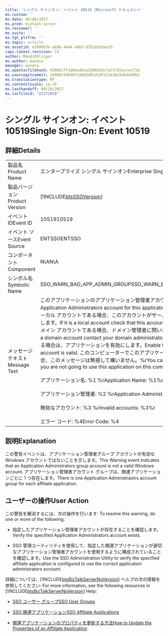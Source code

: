 ```yaml
---
title: 'シングル サインオン: イベント 10519 |Microsoft ドキュメント'
ms.custom: ''
ms.date: 06/08/2017
ms.prod: biztalk-server
ms.reviewer: ''
ms.suite: ''
ms.tgt_pltfrm: ''
ms.topic: article
ms.assetid: e709957e-a690-4a44-a863-07b2a55dae7b
caps.latest.revision: 13
author: MandiOhlinger
ms.author: mandia
manager: anneta
ms.openlocfilehash: 928892ff1d0ee461a26095ddc7a72fd3accecf10
ms.sourcegitcommit: cb908c540d8f1a692d01dc8f313e16cb4b4e696d
ms.translationtype: MT
ms.contentlocale: ja-JP
ms.lasthandoff: 09/20/2017
ms.locfileid: "22271010"
---
```

# <a name="single-sign-on-event-10519"></a><span data-ttu-id="ae370-102">シングル サインオン: イベント 10519</span><span class="sxs-lookup"><span data-stu-id="ae370-102">Single Sign-On: Event 10519</span></span>
## <a name="details"></a><span data-ttu-id="ae370-103">詳細</span><span class="sxs-lookup"><span data-stu-id="ae370-103">Details</span></span>  
  
|||  
|-|-|  
|<span data-ttu-id="ae370-104">製品名</span><span class="sxs-lookup"><span data-stu-id="ae370-104">Product Name</span></span>|<span data-ttu-id="ae370-105">エンタープライズ シングル サインオン</span><span class="sxs-lookup"><span data-stu-id="ae370-105">Enterprise Single Sign-On</span></span>|  
|<span data-ttu-id="ae370-106">製品バージョン</span><span class="sxs-lookup"><span data-stu-id="ae370-106">Product Version</span></span>|[!INCLUDE[btsSSOVersion](../includes/btsssoversion-md.md)]|  
|<span data-ttu-id="ae370-107">イベント ID</span><span class="sxs-lookup"><span data-stu-id="ae370-107">Event ID</span></span>|<span data-ttu-id="ae370-108">10519</span><span class="sxs-lookup"><span data-stu-id="ae370-108">10519</span></span>|  
|<span data-ttu-id="ae370-109">イベント ソース</span><span class="sxs-lookup"><span data-stu-id="ae370-109">Event Source</span></span>|<span data-ttu-id="ae370-110">ENTSSO</span><span class="sxs-lookup"><span data-stu-id="ae370-110">ENTSSO</span></span>|  
|<span data-ttu-id="ae370-111">コンポーネント</span><span class="sxs-lookup"><span data-stu-id="ae370-111">Component</span></span>|<span data-ttu-id="ae370-112">N\A</span><span class="sxs-lookup"><span data-stu-id="ae370-112">N\A</span></span>|  
|<span data-ttu-id="ae370-113">シンボル名</span><span class="sxs-lookup"><span data-stu-id="ae370-113">Symbolic Name</span></span>|<span data-ttu-id="ae370-114">SSO_WARN_BAD_APP_ADMIN_GROUP</span><span class="sxs-lookup"><span data-stu-id="ae370-114">SSO_WARN_BAD_APP_ADMIN_GROUP</span></span>|  
|<span data-ttu-id="ae370-115">メッセージ テキスト</span><span class="sxs-lookup"><span data-stu-id="ae370-115">Message Text</span></span>|<span data-ttu-id="ae370-116">このアプリケーションのアプリケーション管理者アカウントが無効です。</span><span class="sxs-lookup"><span data-stu-id="ae370-116">The Application Administrators account for this application is not valid.</span></span> <span data-ttu-id="ae370-117">これがローカル アカウントである場合、このアカウントがサーバーに存在することを確認します。</span><span class="sxs-lookup"><span data-stu-id="ae370-117">If it is a local account check that this account exists on the server.</span></span> <span data-ttu-id="ae370-118">ドメイン アカウントである場合、ドメイン管理者に問い合わせてください。</span><span class="sxs-lookup"><span data-stu-id="ae370-118">If it is a domain account contact your domain administrator.</span></span> <span data-ttu-id="ae370-119">アカウントが有効である場合は、アプリケーションを有効にします。</span><span class="sxs-lookup"><span data-stu-id="ae370-119">Enable the application when the account is valid.</span></span> <span data-ttu-id="ae370-120">このコンピューターでこのアプリケーションを使用しない場合、このメッセージは無視して構いません。%r</span><span class="sxs-lookup"><span data-stu-id="ae370-120">You can ignore this message if you are not going to use this application on this computer.%r</span></span><br /><br /> <span data-ttu-id="ae370-121">アプリケーション名: %1 %r</span><span class="sxs-lookup"><span data-stu-id="ae370-121">Application Name: %1%r</span></span><br /><br /> <span data-ttu-id="ae370-122">アプリケーション管理者: %2 %r</span><span class="sxs-lookup"><span data-stu-id="ae370-122">Application Administrators: %2%r</span></span><br /><br /> <span data-ttu-id="ae370-123">無効なアカウント: %3 %r</span><span class="sxs-lookup"><span data-stu-id="ae370-123">Invalid accounts: %3%r</span></span><br /><br /> <span data-ttu-id="ae370-124">エラー コード: %4</span><span class="sxs-lookup"><span data-stu-id="ae370-124">Error Code: %4</span></span>|  
  
## <a name="explanation"></a><span data-ttu-id="ae370-125">説明</span><span class="sxs-lookup"><span data-stu-id="ae370-125">Explanation</span></span>  
 <span data-ttu-id="ae370-126">この警告イベントは、アプリケーション管理者グループ アカウントが有効な Windows アカウントではないことを示します。</span><span class="sxs-lookup"><span data-stu-id="ae370-126">This Warning event indicates that an Application Administrators group account is not a valid Windows account.</span></span> <span data-ttu-id="ae370-127">アプリケーション管理者アカウント グループは、関連アプリケーションごとに 1 つ存在します。</span><span class="sxs-lookup"><span data-stu-id="ae370-127">There is one Application Administraotrs account group for each affiliate application.</span></span>  
  
## <a name="user-action"></a><span data-ttu-id="ae370-128">ユーザーの操作</span><span class="sxs-lookup"><span data-stu-id="ae370-128">User Action</span></span>  
 <span data-ttu-id="ae370-129">この警告を解消するには、次の操作を行います: </span><span class="sxs-lookup"><span data-stu-id="ae370-129">To resolve this warning, do one or more of the following:</span></span>  
  
-   <span data-ttu-id="ae370-130">指定したアプリケーション管理者アカウントが存在することを確認します。</span><span class="sxs-lookup"><span data-stu-id="ae370-130">Verify the specified Application Administrators account exists.</span></span>  
  
-   <span data-ttu-id="ae370-131">SSO 管理ユーティリティを使用して、指定した関連アプリケーションが適切なアプリケーション管理者アカウントを使用するように構成されていることを確認します。</span><span class="sxs-lookup"><span data-stu-id="ae370-131">Use the SSO Administration Utility to verify the specified affiliate application is configured to use the correct application administrators account.</span></span>  
  
 <span data-ttu-id="ae370-132">詳細については、[!INCLUDE[btsBizTalkServerNoVersion](../includes/btsbiztalkservernoversion-md.md)] ヘルプの次の情報を参照してください: </span><span class="sxs-lookup"><span data-stu-id="ae370-132">For more information, see the following resources in [!INCLUDE[btsBizTalkServerNoVersion](../includes/btsbiztalkservernoversion-md.md)] Help:</span></span>  
  
-   [<span data-ttu-id="ae370-133">SSO ユーザー グループ</span><span class="sxs-lookup"><span data-stu-id="ae370-133">SSO User Groups</span></span>](../core/sso-user-groups.md)  
  
-   [<span data-ttu-id="ae370-134">SSO 関連アプリケーション</span><span class="sxs-lookup"><span data-stu-id="ae370-134">SSO Affiliate Applications</span></span>](../core/sso-affiliate-applications.md)  
  
-   [<span data-ttu-id="ae370-135">関連アプリケーションのプロパティを更新する方法</span><span class="sxs-lookup"><span data-stu-id="ae370-135">How to Update the Properties of an Affiliate Application</span></span>](../core/how-to-update-the-properties-of-an-affiliate-application.md)